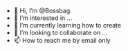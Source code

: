 - 👋 Hi, I’m @Bossbag
- 👀 I’m interested in ...
- 🌱 I’m currently learning how to create 
- 💞️ I’m looking to collaborate on ...
- 📫 How to reach me by email only 

<!---
Bossbag/Bossbag is a ✨ special ✨ repository because its `README.md` (this file) appears on your GitHub profile.
You can click the Preview link to take a look at your changes.
--->
